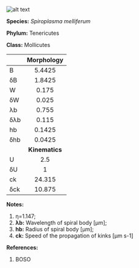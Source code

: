 ![alt text](https://github.com/marcos-fvr/BOSO-micro/blob/main/9-Figures/Spiroplasma_melliferum.png)

**Species:** *Spiroplasma melliferum*

**Phylum:** Tenericutes

**Class:** Mollicutes

|     | **Morphology** |
|:--- | :------------: |
| B   | 5.4425 |
| δB  | 1.8425 |
| W   | 0.175 |
| δW  | 0.025 |
| λb  | 0.755 |
| δλb | 0.115 |
| hb  | 0.1425 |
| δhb | 0.0425 |
|     | **Kinematics** |
| U   | 2.5 |
| δU  | 1 |
| ck  | 24.315 |
| δck | 10.875 |

**Notes:**

1. η=1.147;
1. **λb:** Wavelength of spiral body [µm];
1. **hb:** Radius of spiral body [µm];
1. **ck:** Speed of the propagation of kinks [µm s-1]

**References:**

1. BOSO

